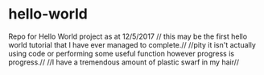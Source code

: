 # hello-world
Repo for Hello World project as at 12/5/2017
// this may be the first hello world tutorial that I have ever managed to complete.//
//pity it isn't actually using code or performing some useful function however progress is progress.//
//I have a tremendous amount of plastic swarf in my hair//
